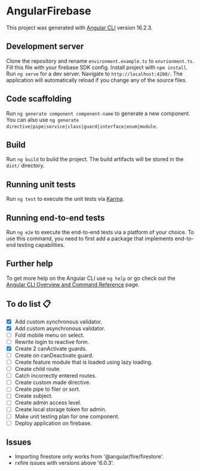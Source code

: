 # AngularFirebase

This project was generated with [Angular CLI](https://github.com/angular/angular-cli) version 16.2.3.

## Development server

Clone the repository and rename `environment.example.ts` to `envrionment.ts`. Fill this file with your firebase SDK config. Install project with `npm install`. Run `ng serve` for a dev server. Navigate to `http://localhost:4200/`. The application will automatically reload if you change any of the source files.

## Code scaffolding

Run `ng generate component component-name` to generate a new component. You can also use `ng generate directive|pipe|service|class|guard|interface|enum|module`.

## Build

Run `ng build` to build the project. The build artifacts will be stored in the `dist/` directory.

## Running unit tests

Run `ng test` to execute the unit tests via [Karma](https://karma-runner.github.io).

## Running end-to-end tests

Run `ng e2e` to execute the end-to-end tests via a platform of your choice. To use this command, you need to first add a package that implements end-to-end testing capabilities.

## Further help

To get more help on the Angular CLI use `ng help` or go check out the [Angular CLI Overview and Command Reference](https://angular.io/cli) page.

## To do list 📋

- [x] Add custom synchronous validator.
- [x] Add custom asynchronous validator.
- [ ] Fold mobile menu on select.
- [ ] Rewrite login to reactive form.
- [x] Create 2 canActivate guards.
- [ ] Create on canDeactivate guard.
- [ ] Create feature module that is loaded using lazy loading.
- [ ] Create child route.
- [ ] Catch incorrectly entered routes.
- [ ] Create custom made directive.
- [ ] Create pipe to filer or sort.
- [ ] Create subject.
- [ ] Create admin access level.
- [ ] Create local storage token for admin.
- [ ] Make unit testing plan for one component.
- [ ] Deploy application on firebase.

## Issues

- Importing firestore only works from '@angular/fire/firestore'.
- rxfire issues with versions above '6.0.3'.